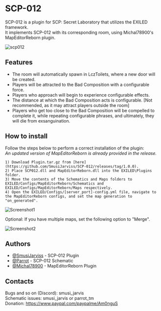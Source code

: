 
# SCP-012

SCP-012 is a plugin for SCP: Secret Laboratory that utilizes the EXILED framework.\
It implements SCP-012 with its corresponding room, using Michal78900's MapEditorReborn plugin.

![scp012](https://cdn.discordapp.com/attachments/912293094609801257/1132690923428511744/SCP012-5.png)
## Features

- The room will automatically spawn in LczToilets, where a new door will be created.
- Players will be attracted to the Bad Composition with a configurable force.
- Players who approach will begin to experience configurable effects.
- The distance at which the Bad Composition acts is configurable. [Not recommended, as it may attract players outside the room]
- Players who get too close to the Bad Composition will be compelled to complete it, while repeating configurable phrases, and   ultimately, they will die from exsanguination.


## How to install

Follow the steps below to perform a correct installation of the plugin:\
*An updated version of MapEditorReborn is already provided in the release.*

    1) Download Plugin.tar.gz from [here](https://github.com/SmusiJarviss/SCP-012/releases/tag/1.0.0).
    2) Place SCP012.dll and MapEditorReborn.dll into the EXILED\Plugins folder.
    3) Move the contents of the Schematics and Maps folders to EXILED/Configs/MapEditorReborn/Schematics and EXILED/Configs/MapEditorReborn/Maps respectively.
    4) Open the EXILED/Configs/[server_port]-config.yml file, navigate to the MapEditorReborn configs, and set the map generation to "on_generated".

![Screenshot1](https://cdn.discordapp.com/attachments/912293094609801257/1132689399004528650/Immagine_2023-07-23_170011.png)

Optional:
If you have multiple maps, set the following option to "Merge".

![Screenshot2](https://cdn.discordapp.com/attachments/912293094609801257/1132689399272972358/Immagine_2023-07-23_170113.png)

## Authors

- [@SmusiJarviss](https://www.github.com/SmusiJarviss) - SCP-012 Plugin
- [@Parrot](https://www.github.com/PaRRoT-tm) - SCP-012 Schematic
- [@Michal78900](https://github.com/Michal78900) - MapEditorReborn Plugin


## Contacts

Bugs and so on (Discord): smusi_jarvis\
Schematic issues: smusi_jarvis or parrot_tm\
Donation: https://www.paypal.com/paypalme/Am0nguS
